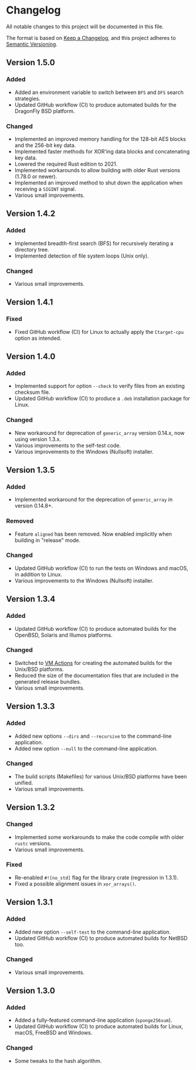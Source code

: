 # Changelog

All notable changes to this project will be documented in this file.

The format is based on [Keep a Changelog](https://keepachangelog.com/en/1.1.0/),
and this project adheres to [Semantic Versioning](https://semver.org/spec/v2.0.0.html).

## Version 1.5.0

### Added

- Added an environment variable to switch between `BFS` and `DFS` search strategies.
- Updated GitHub workflow (CI) to produce automated builds for the DragonFly BSD platform.

### Changed

- Implemented an improved memory handling for the 128-bit AES blocks and the 256-bit key data.
- Implemented faster methods for XOR'ing data blocks and concatenating key data.
- Lowered the required Rust edition to 2021.
- Implemented workarounds to allow building with older Rust versions (1.78.0 or newer).
- Implemented an improved method to shut down the application when receiving a `SIGINT` signal.
- Various small improvements.

## Version 1.4.2

### Added

- Implemented breadth-first search (BFS) for recursively iterating a directory tree.
- Implemented detection of file system loops (Unix only).

### Changed

- Various small improvements.

## Version 1.4.1

### Fixed

- Fixed GitHub workflow (CI) for Linux to actually apply the `Ctarget-cpu` option as intended.

## Version 1.4.0

### Added

- Implemented support for option `--check` to verify files from an existing checksum file.
- Updated GitHub workflow (CI) to produce a `.deb` installation package for Linux.

### Changed

- New workaround for deprecation of `generic_array` version 0.14.x, now using version 1.3.x.
- Various improvements to the self-test code.
- Various improvements to the Windows (Nullsoft) installer.

## Version 1.3.5

### Added

- Implemented workaround for the deprecation of `generic_array` in version 0.14.8+.

### Removed

- Feature `aligned` has been removed. Now enabled implicitly when building in "release" mode.

### Changed

- Updated GitHub workflow (CI) to run the tests on Windows and macOS, in addition to Linux.
- Various improvements to the Windows (Nullsoft) installer.

## Version 1.3.4

### Added

- Updated GitHub workflow (CI) to produce automated builds for the OpenBSD, Solaris and Illumos platforms.

### Changed

- Switched to [VM Actions](https://github.com/vmactions) for creating the automated builds for the Unix/BSD platforms.
- Reduced the size of the documentation files that are included in the generated release bundles.
- Various small improvements.

## Version 1.3.3

### Added

- Added new options `--dirs` and `--recursive` to the command-line application.
- Added new option `--null` to the command-line application.

### Changed

- The build scripts (Makefiles) for various Unix/BSD platforms have been unified.
- Various small improvements.

## Version 1.3.2

### Changed

- Implemented some workarounds to make the code compile with older `rustc` versions.
- Various small improvements.

### Fixed

- Re-enabled `#![no_std]` flag for the library crate (regression in 1.3.1).
- Fixed a possible alignment issues in `xor_arrays()`.

## Version 1.3.1

### Added

- Added new option `--self-test` to the command-line application.
- Updated GitHub workflow (CI) to produce automated builds for NetBSD too.

### Changed

- Various small improvements.

## Version 1.3.0

### Added

- Added a fully-featured command-line application (`sponge256sum`).
- Updated GitHub workflow (CI) to produce automated builds for Linux, macOS, FreeBSD and Windows.

### Changed

- Some tweaks to the hash algorithm.
